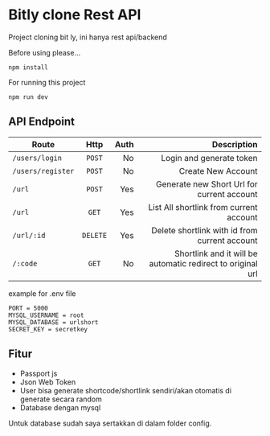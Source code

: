 # Bitly clone Rest API
Project cloning bit ly, ini hanya rest api/backend

Before using please...
```
npm install
```
For running this project

```
npm run dev
```
## API Endpoint

| Route         | Http          |  Auth   | Description|
| ------------- |:-------------:| --------:|-----------:|
| `/users/login`  | `POST`          | No        | Login and generate token|
| `/users/register`| `POST`         | No      | Create New Account |
| `/url`          | `POST`          | Yes     | Generate new Short Url for current                                                    account|
| `/url`          | `GET`           |Yes        |List All shortlink from current account|
|`/url/:id`       | `DELETE`        | Yes       |Delete shortlink with id from current                                                  account|
|`/:code`      | `GET`        | No       |Shortlink and it will be automatic redirect to original url|

example for .env file
```
PORT = 5000
MYSQL_USERNAME = root
MYSQL_DATABASE = urlshort
SECRET_KEY = secretkey
```

## Fitur
- Passport js
- Json Web Token
- User bisa generate shortcode/shortlink sendiri/akan otomatis di generate secara random
- Database dengan mysql

Untuk database sudah saya sertakkan di dalam folder config.
